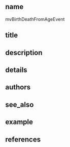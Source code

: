 ## name
mvBirthDeathFromAgeEvent
## title
## description
## details
## authors
## see_also
## example
## references
